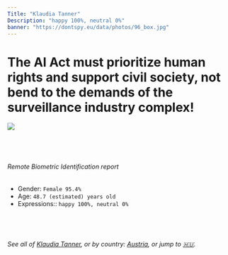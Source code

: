 ```yaml
---
Title: "Klaudia Tanner"
Description: "happy 100%, neutral 0%"
banner: "https://dontspy.eu/data/photos/96_box.jpg"
---
```


# The AI Act must prioritize human rights and support civil society, not bend to the demands of the surveillance industry complex!

<link rel="stylesheet" type="text/css" href="/css/blog.css" />

<div class="is-fake" hidden>

_This image is **clearly fake**_, yet we [continue to collect them because the AI Act negotiations](/blog/why-deepfake/) are heading in a direction that will only make people's lives more complicated. For a more in-depth explanation, read: [Double threat: why losing the battle against Face Biometrics would fuel the proliferation of deepfakes](/blog/the-dual-threat-how-losing-the-biometric-battle-fuels-deepfake-proliferation/).


</div>

<!-- <img src="https://dontspy.eu/data/photos/54_box.jpg" /> -->
<img src="https://dontspy.eu/data/photos/96_box.jpg" />

## <br>

###### Remote Biometric Identification report

* <span class="label">Gender:</span> `Female 95.4%`
* <span class="label">Age:</span> `48.7 (estimated) years old`
* <span class="label">Expressions::</span> `happy 100%, neutral 0%`

## <br>

###### See all of [Klaudia Tanner](/policymaker#Klaudia%20Tanner), or by country: [Austria](/country#Austria), or jump to [🇭🇺](/x/220).

## <br>
